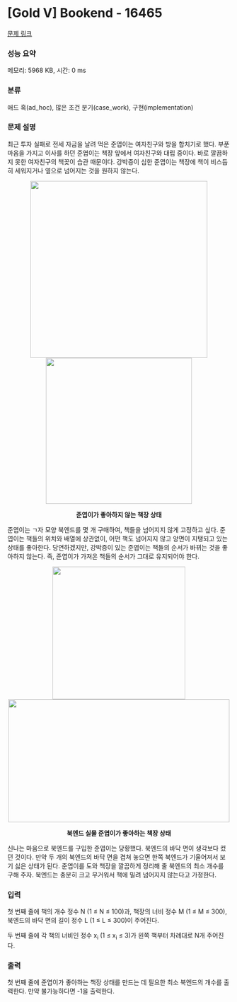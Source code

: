 # [Gold V] Bookend - 16465 

[문제 링크](https://www.acmicpc.net/problem/16465) 

### 성능 요약

메모리: 5968 KB, 시간: 0 ms

### 분류

애드 혹(ad_hoc), 많은 조건 분기(case_work), 구현(implementation)

### 문제 설명

<p>최근 투자 실패로 전세 자금을 날려 먹은 준엽이는 여자친구와 방을 합치기로 했다. 부푼 마음을 가지고 이사를 하던 준엽이는 책장 앞에서 여자친구와 대립 중이다. 바로 깔끔하지 못한 여자친구의 책꽂이 습관 때문이다. 강박증이 심한 준엽이는 책장에 책이 비스듬히 세워지거나 옆으로 넘어지는 것을 원하지 않는다. </p>

<p style="text-align: center;"><img alt="" src="https://upload.acmicpc.net/97c60197-3d5a-498e-8db1-6f5c983ae608/-/preview/" style="width: 400px;">     <img alt="" src="https://upload.acmicpc.net/d3c95ff8-7cf1-4391-8fa8-896ee58eeb65/-/preview/" style="width: 330px;"></p>

<p style="text-align: center;"><strong>준엽이가 좋아하지 않는 책장 상태</strong></p>

<p>준엽이는 ㄱ자 모양 북엔드를 몇 개 구매하여, 책들을 넘어지지 않게 고정하고 싶다. 준엽이는 책들의 위치와 배열에 상관없이, 어떤 책도 넘어지지 않고 양면이 지탱되고 있는 상태를 좋아한다. 당연하겠지만, 강박증이 있는 준엽이는 책들의 순서가 바뀌는 것을 좋아하지 않는다. 즉, 준엽이가 가져온 책들의 순서가 그대로 유지되어야 한다.</p>

<p style="text-align: center;"><img alt="" src="https://upload.acmicpc.net/de823e11-f170-44bc-95bd-326d609c3fad/-/preview/" style="width: 300px;">                   <img alt="" src="https://upload.acmicpc.net/d440cb08-d836-43e5-8e80-115087068786/-/preview/" style="height: 278px; width: 500px;"></p>

<p style="text-align: center;"><strong>북엔드 실물                                                                             준엽이가 좋아하는 책장 상태 </strong></p>

<p> </p>

<p>신나는 마음으로 북엔드를 구입한 준엽이는 당황했다. 북엔드의 바닥 면이 생각보다 컸던 것이다. 만약 두 개의 북엔드의 바닥 면을 겹쳐 놓으면 한쪽 북엔드가 기울어져서 보기 싫은 상태가 된다. 준엽이를 도와 책장을 깔끔하게 정리해 줄 북엔드의 최소 개수를 구해 주자. 북엔드는 충분히 크고 무거워서 책에 밀려 넘어지지 않는다고 가정한다.</p>

### 입력 

 <p>첫 번째 줄에 책의 개수 정수 N (1 ≤ N ≤ 100)과, 책장의 너비 정수 M (1 ≤ M ≤ 300), 북엔드의 바닥 면의 길이 정수 L (1 ≤ L ≤ 300)이 주어진다.</p>

<p>두 번째 줄에 각 책의 너비인 정수 x<sub>i</sub> (1 ≤ x<sub>i</sub> ≤ 3)가 왼쪽 책부터 차례대로 N개 주어진다.</p>

### 출력 

 <p>첫 번째 줄에 준엽이가 좋아하는 책장 상태를 만드는 데 필요한 최소 북엔드의 개수를 출력한다. 만약 불가능하다면 -1을 출력한다. </p>

